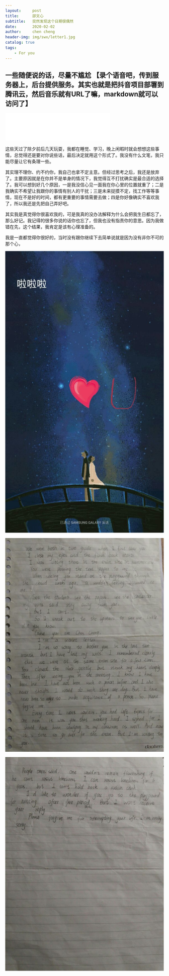 ```yaml
---
layout:     post
title:      邵文心
subtitle:   突然发现这个日期很偶然
date:       2020-02-02
author:     chen cheng
header-img: img/swx/letter1.jpg
catalog: true
tags:
    - For you
---
```


## 一些随便说的话，尽量不尴尬 【录个语音吧，传到服务器上，后台提供服务。其实也就是把抖音项目部署到腾讯云，然后音乐就有URL了嘛，markdown就可以访问了】

<iframe frameborder="yes" border="100" marginwidth="4" marginheight="0" width=333 height=86 src="//music.163.com/outchain/player?type=2&id=29713754&auto=1&height=66"></iframe>

这些天过了除夕前后几天玩耍，我都在睡觉、学习，晚上闲暇时就会想想这些事情，总觉得还是要对你说些话，最后决定就用这个形式了。我没有什么文笔，我只能尽量让它有条理一些。

其实理不理你、约不约你，我自己也拿不定主意。但经过思考之后，我还是放弃了。主要原因就是在你并不是单身的情况下，我觉得互不打扰确实是最合适的选择了。我可以想到好几个原因，一是我没信心见一面我在你心里的位置就重了；二是我确实不希望让我跟你的事情有别人的干扰；三是未来捉摸不定，找工作等等事情，现在不是好的时间，都有更重要的事情需要去做；四是你好像确实不喜欢我了，所以我还是先把自己弄好吧。

其实我是真觉得你很喜欢我的，可是我真的没办法解释为什么会把我生日都忘了，那么好记。我记得的很多你说的话你也忘了，但我也没有指责你的意思。因为我做错在先，这个结果，我肯定是该有心理准备的。

我是一直都觉得你很好的，当时没有跟你继续下去简单说就是因为没有非你不可的那个心，


![phonedest.jpg](/img/swx/phonedest.jpg)

![letter1.jpg](/img/swx/letter1.jpg)

![letter2.jpg](/img/swx/letter2.jpg)